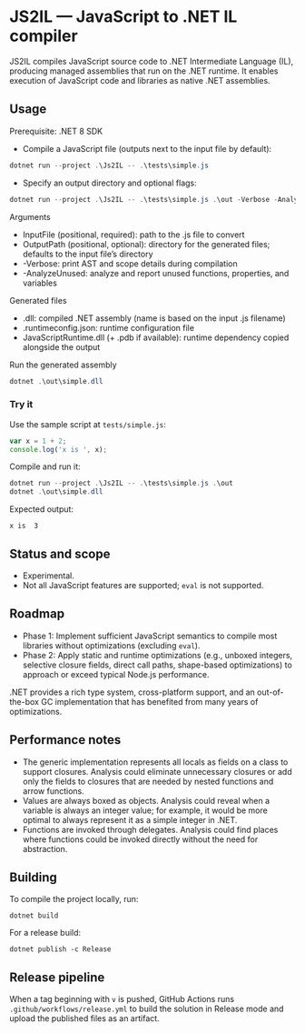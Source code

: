 
# JS2IL — JavaScript to .NET IL compiler

JS2IL compiles JavaScript source code to .NET Intermediate Language (IL), producing managed assemblies that run on the .NET runtime. It enables execution of JavaScript code and libraries as native .NET assemblies.

## Usage

Prerequisite: .NET 8 SDK

- Compile a JavaScript file (outputs next to the input file by default):

```powershell
dotnet run --project .\Js2IL -- .\tests\simple.js
```

- Specify an output directory and optional flags:

```powershell
dotnet run --project .\Js2IL -- .\tests\simple.js .\out -Verbose -AnalyzeUnused
```

Arguments
- InputFile (positional, required): path to the .js file to convert
- OutputPath (positional, optional): directory for the generated files; defaults to the input file’s directory
- -Verbose: print AST and scope details during compilation
- -AnalyzeUnused: analyze and report unused functions, properties, and variables

Generated files
- <name>.dll: compiled .NET assembly (name is based on the input .js filename)
- <name>.runtimeconfig.json: runtime configuration file
- JavaScriptRuntime.dll (+ .pdb if available): runtime dependency copied alongside the output

Run the generated assembly

```powershell
dotnet .\out\simple.dll
```

### Try it

Use the sample script at `tests/simple.js`:

```javascript
var x = 1 + 2;
console.log('x is ', x);
```

Compile and run it:

```powershell
dotnet run --project .\Js2IL -- .\tests\simple.js .\out
dotnet .\out\simple.dll
```

Expected output:

```
x is  3
```

## Status and scope
- Experimental.
- Not all JavaScript features are supported; `eval` is not supported.

## Roadmap
- Phase 1: Implement sufficient JavaScript semantics to compile most libraries without optimizations (excluding `eval`).
- Phase 2: Apply static and runtime optimizations (e.g., unboxed integers, selective closure fields, direct call paths, shape-based optimizations) to approach or exceed typical Node.js performance.

.NET provides a rich type system, cross-platform support, and an out-of-the-box GC implementation that has benefited from many years of optimizations.

## Performance notes
  - The generic implementation represents all locals as fields on a class to support closures. Analysis could eliminate unnecessary closures or add only the fields to closures that are needed by nested functions and arrow functions.
  - Values are always boxed as objects. Analysis could reveal when a variable is always an integer value; for example, it would be more optimal to always represent it as a simple integer in .NET.
  - Functions are invoked through delegates. Analysis could find places where functions could be invoked directly without the need for abstraction.


## Building


To compile the project locally, run:

```
dotnet build
```


For a release build:

```
dotnet publish -c Release
```


## Release pipeline


When a tag beginning with `v` is pushed, GitHub Actions runs `.github/workflows/release.yml` to build the solution in Release mode and upload the published files as an artifact.
